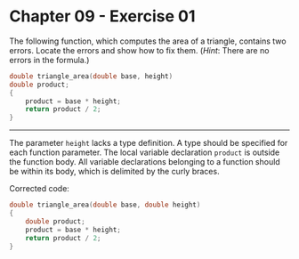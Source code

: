 # Chapter 09 - Exercise 01

The following function, which computes the area of a triangle, contains two
errors. Locate the errors and show how to fix them. (_Hint_: There are no errors
in the formula.)

```C
double triangle_area(double base, height)
double product;
{
    product = base * height;
    return product / 2;
}
```


---

The parameter `height` lacks a type definition.  A type should be specified for
each function parameter.
The local variable declaration `product` is outside the function body.  All
variable declarations belonging to a function should be within its body, which
is delimited by the curly braces.

Corrected code: 

```C
double triangle_area(double base, double height)
{
    double product;
    product = base * height;
    return product / 2;
}
```
